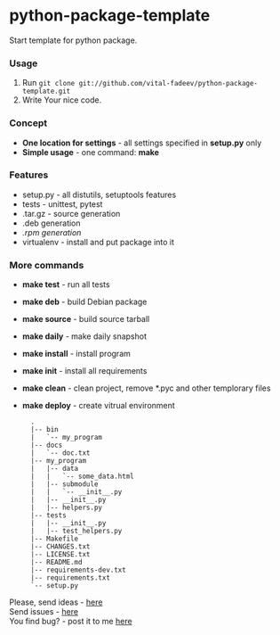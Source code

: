 python-package-template
=======================

Start template for python package.  

### Usage ###
1. Run `git clone git://github.com/vital-fadeev/python-package-template.git`
2. Write Your nice code.


### Concept ###
* **One location for settings** - all settings specified in **setup.py** only
* **Simple usage** - one command: **make**


### Features ###
* setup.py - all distutils, setuptools features
* tests - unittest, pytest
* .tar.gz - source generation
* .deb generation
* _.rpm generation_
* virtualenv - install and put package into it


### More commands ###
* **make test** - run all tests
* **make deb** - build Debian package
* **make source** - build source tarball
* **make daily** - make daily snapshot
* **make install** - install program
* **make init** - install all requirements
* **make clean** - clean project, remove *.pyc and other templorary files
* **make deploy** - create vitrual environment


        .
        |-- bin
        |   `-- my_program
        |-- docs
        |   `-- doc.txt
        |-- my_program
        |   |-- data
        |   |   `-- some_data.html
        |   |-- submodule
        |   |   `-- __init__.py
        |   |-- __init__.py
        |   |-- helpers.py
        |-- tests
        |   |-- __init__.py
        |   |-- test_helpers.py
        |-- Makefile
        |-- CHANGES.txt
        |-- LICENSE.txt
        |-- README.md
        |-- requirements-dev.txt
        |-- requirements.txt
        `-- setup.py


Please, send ideas - [here](https://github.com/vital-fadeev/python-package-template/issues/new)  
Send issues - [here](https://github.com/vital-fadeev/python-package-template/issues/new)  
You find bug? - post it to me [here](https://github.com/vital-fadeev/python-package-template/issues/new)  

